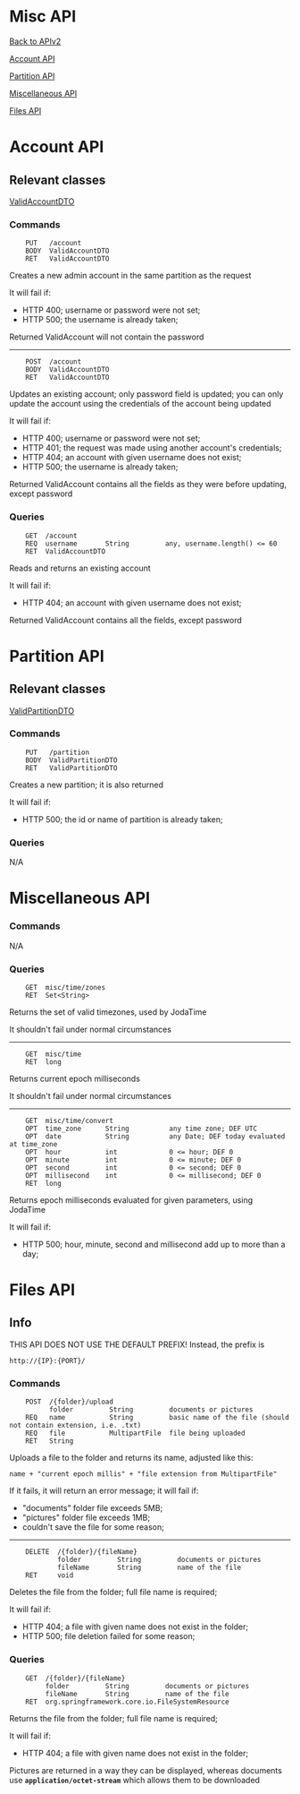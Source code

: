 # Misc API

[Back to APIv2](./APIv2.md#api-v2)

[Account API](#account-api)

[Partition API](#partition-api)

[Miscellaneous API](#miscellaneous-api)

[Files API](#files-api)

# Account API

## Relevant classes

[ValidAccountDTO](../../src/main/java/com/superum/api/account/ValidAccountDTO.java)

### Commands

<a name="create-admin"><a>
```
    PUT   /account
    BODY  ValidAccountDTO
    RET   ValidAccountDTO
```

Creates a new admin account in the same partition as the request

It will fail if:
  * HTTP 400; username or password were not set;
  * HTTP 500; the username is already taken;

Returned ValidAccount will not contain the password

------

<a name="update-password"><a>
```
    POST  /account
    BODY  ValidAccountDTO
    RET   ValidAccountDTO
```

Updates an existing account; only password field is updated;
you can only update the account using the credentials of the account being updated

It will fail if:
  * HTTP 400; username or password were not set;
  * HTTP 401; the request was made using another account's credentials;
  * HTTP 404; an account with given username does not exist;
  * HTTP 500; the username is already taken;

Returned ValidAccount contains all the fields as they were before updating, except password

### Queries

<a name="read-account"><a>
```
    GET  /account
    REQ  username       String         any, username.length() <= 60
    RET  ValidAccountDTO
```

Reads and returns an existing account

It will fail if:
  * HTTP 404; an account with given username does not exist;

Returned ValidAccount contains all the fields, except password

# Partition API

## Relevant classes

[ValidPartitionDTO](../../src/main/java/com/superum/api/partition/ValidPartitionDTO.java)

### Commands

<a name="create-partition"><a>
```
    PUT   /partition
    BODY  ValidPartitionDTO
    RET   ValidPartitionDTO
```

Creates a new partition; it is also returned

It will fail if:
  * HTTP 500; the id or name of partition is already taken;

### Queries

N/A

# Miscellaneous API

### Commands

N/A

### Queries

<a name="read-time-zones"><a>
```
    GET  misc/time/zones
    RET  Set<String>
```

Returns the set of valid timezones, used by JodaTime

It shouldn't fail under normal circumstances

------

<a name="read-time"><a>
```
    GET  misc/time
    RET  long
```

Returns current epoch milliseconds

It shouldn't fail under normal circumstances

------

<a name="convert-time"><a>
```
    GET  misc/time/convert
    OPT  time_zone      String          any time zone; DEF UTC
    OPT  date           String          any Date; DEF today evaluated at time_zone
    OPT  hour           int             0 <= hour; DEF 0
    OPT  minute         int             0 <= minute; DEF 0
    OPT  second         int             0 <= second; DEF 0
    OPT  millisecond    int             0 <= millisecond; DEF 0
    RET  long
```

Returns epoch milliseconds evaluated for given parameters, using JodaTime

It will fail if:
  * HTTP 500; hour, minute, second and millisecond add up to more than a day;

# Files API

## Info

THIS API DOES NOT USE THE DEFAULT PREFIX!
Instead, the prefix is

    http://{IP}:{PORT}/

### Commands

<a name="upload-file"><a>
```
    POST  /{folder}/upload
          folder         String         documents or pictures
    REQ   name           String         basic name of the file (should not contain extension, i.e. .txt)
    REQ   file           MultipartFile  file being uploaded
    RET   String
```

Uploads a file to the folder and returns its name, adjusted like this:

    name + "current epoch millis" + "file extension from MultipartFile"

If it fails, it will return an error message; it will fail if:
  * "documents" folder file exceeds 5MB;
  * "pictures" folder file exceeds 1MB;
  * couldn't save the file for some reason;
  
------
    
<a name="delete-file"><a>
```
    DELETE  /{folder}/{fileName}
            folder         String         documents or pictures
            fileName       String         name of the file
    RET     void
```

Deletes the file from the folder; full file name is required;

It will fail if:
  * HTTP 404; a file with given name does not exist in the folder;
  * HTTP 500; file deletion failed for some reason;

### Queries

<a name="read-file"><a>
```
    GET  /{folder}/{fileName}
         folder         String         documents or pictures
         fileName       String         name of the file
    RET  org.springframework.core.io.FileSystemResource
```

Returns the file from the folder; full file name is required;

It will fail if:
  * HTTP 404; a file with given name does not exist in the folder;

Pictures are returned in a way they can be displayed, whereas documents use **`application/octet-stream`** which allows them to be downloaded
